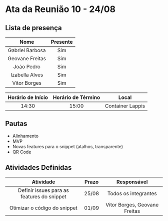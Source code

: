 # Ata da Reunião 10 - 24/08

## Lista de presença

| Nome | Presente |
|:----:|:--------:|
| Gabriel Barbosa | Sim |
| Geovane Freitas | Sim |
| João Pedro | Sim |
| Izabella Alves | Sim |
| Vitor Borges | Sim |

| Horário de Início | Horário de Término | Local |
|:-----------------:|:------------------:|:-----:|
| 14:30 | 15:00 | Container Lappis |

## Pautas

* Alinhamento
* MVP
* Novas features para o snippet (atalhos, transparente)
* QR Code

## Atividades Definidas

|                                   Atividade                                        | Prazo |                  Responsável                   |
| :-------------------------: | :------------------------------------------------------: | :----------------------: |
| Definir issues para as features do snippet | 25/08 | Todos os integrantes |
| Otimizar o código do snippet | 01/09 | Vitor Borges, Geovane Freitas |